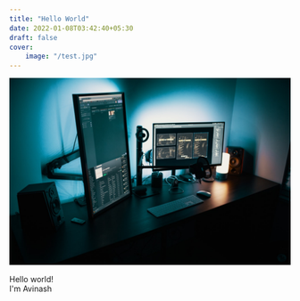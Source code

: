 ```yaml
---
title: "Hello World"
date: 2022-01-08T03:42:40+05:30
draft: false
cover:
    image: "/test.jpg"
---
```

![Image test](/static/test.jpg)



Hello world!  
I'm Avinash

